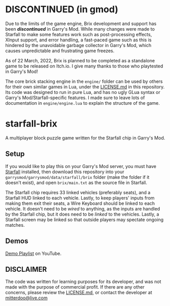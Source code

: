 # DISCONTINUED (in gmod)
Due to the limits of the game engine, Brix development and support has been ***discontinued*** in Garry's Mod. While many changes were made to Starfall to make some features work such as post-processing effects, XInput support, and error handling, a fast-paced game such as this is hindered by the unavoidable garbage collector in Garry's Mod, which causes unpredictable and frustrating game freezes.

As of 22 March, 2022, Brix is planned to be completed as a standalone game to be released on Itch.io. I give many thanks to those who playtested in Garry's Mod!

The core brick stacking engine in the `engine/` folder can be used by others for their own similar games in Lua, under the [LICENSE.md](https://github.com/mitterdoo/starfall-brix/blob/master/LICENSE.md) in this repository. Its code was designed to run in pure Lua, and has no ugly GLua syntax or Garry's Mod/Starfall-specific features. I made sure to leave lots of documentation in `engine/engine.lua` to explain the structure of the game.

# starfall-brix
A multiplayer block puzzle game written for the Starfall chip in Garry's Mod.

## Setup
If you would like to play this on your Garry's Mod server, you must have [Starfall](https://github.com/thegrb93/StarfallEx) installed, then download this repository into your `garrysmod/garrysmod/data/starfall/brix` folder (make the folder if it doesn't exist), and open `brix/main.txt` as the source file in Starfall.

The Starfall chip requires 33 linked vehicles (preferably seats), and a Starfall HUD linked to each vehicle. Lastly, to keep players' inputs from making them exit their seats, a Wire Keyboard should be linked to each vehicle. It doesn't need to be *wired* to anything, as the inputs are handled by the Starfall chip, but it does need to be *linked* to the vehicles. Lastly, a Starfall screen may be linked so that outside players may spectate ongoing matches.

## Demos
[Demo Playlist](https://www.youtube.com/playlist?list=PLiY0S5J6PIvjcVaIJ5wwwPZSGlQYfCEoU) on YouTube.


## DISCLAIMER
The code was written for learning purposes for its developer, and was not made with the purpose of commercial profit. If there are any other concerns, please review the [LICENSE.md](https://github.com/mitterdoo/starfall-brix/blob/master/LICENSE.md), or contact the developer at mitterdoo@live.com
